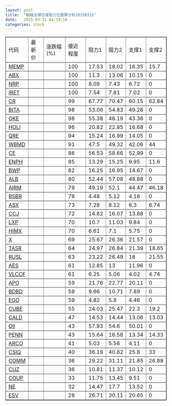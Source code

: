 ```yaml
---
layout: post
title:  "触碰支撑位或阻力位股票分析20150331"
date:   2015-03-31 04:19:18
categories: stock
---
```

<script type="text/javascript">
var stockList = []
stockList.push('gb_memp');
stockList.push('gb_abx');
stockList.push('gb_nrp');
stockList.push('gb_iret');
stockList.push('gb_cr');
stockList.push('gb_bita');
stockList.push('gb_oke');
stockList.push('gb_holi');
stockList.push('gb_qre');
stockList.push('gb_wbmd');
stockList.push('gb_ce');
stockList.push('gb_enph');
stockList.push('gb_bwp');
stockList.push('gb_alb');
stockList.push('gb_airm');
stockList.push('gb_bsbr');
stockList.push('gb_asx');
stockList.push('gb_ccj');
stockList.push('gb_lxp');
stockList.push('gb_himx');
stockList.push('gb_x');
stockList.push('gb_tasr');
stockList.push('gb_rusl');
stockList.push('gb_aes');
stockList.push('gb_vlccf');
stockList.push('gb_apo');
stockList.push('gb_bdbd');
stockList.push('gb_ego');
stockList.push('gb_cube');
stockList.push('gb_cald');
stockList.push('gb_oii');
stockList.push('gb_penn');
stockList.push('gb_arco');
stockList.push('gb_csiq');
stockList.push('gb_comm');
stockList.push('gb_cuz');
stockList.push('gb_coup');
stockList.push('gb_ne');
stockList.push('gb_esv');
</script>
<table border="1">
 <tr>
 <td>代码</td>
 <td>最新价</td>
 <td>涨跌幅(%)</td>
 <td>接近程度</td>
 <td>阻力1</td>
 <td>阻力2</td>
 <td>支撑1</td>
 <td>支撑2</td>
</tr>
  <tr id="memp" class="green">
  <td><a href="http://stock.finance.sina.com.cn/usstock/quotes/MEMP.html" target="_blank">MEMP</a></td><td></td><td></td><td>100</td><td>17.53</td><td>18.02</td><td>16.35</td><td>15.7</td></tr>
  <tr id="abx" class="red">
  <td><a href="http://stock.finance.sina.com.cn/usstock/quotes/ABX.html" target="_blank">ABX</a></td><td></td><td></td><td>100</td><td>11.3</td><td>13.06</td><td>10.15</td><td>0</td></tr>
  <tr id="nrp" class="green">
  <td><a href="http://stock.finance.sina.com.cn/usstock/quotes/NRP.html" target="_blank">NRP</a></td><td></td><td></td><td>100</td><td>8.09</td><td>7.43</td><td>6.72</td><td>0</td></tr>
  <tr id="iret" class="red">
  <td><a href="http://stock.finance.sina.com.cn/usstock/quotes/IRET.html" target="_blank">IRET</a></td><td></td><td></td><td>100</td><td>7.54</td><td>7.81</td><td>7.02</td><td>0</td></tr>
  <tr id="cr" class="green">
  <td><a href="http://stock.finance.sina.com.cn/usstock/quotes/CR.html" target="_blank">CR</a></td><td></td><td></td><td>99</td><td>67.77</td><td>70.47</td><td>60.15</td><td>62.84</td></tr>
  <tr id="bita" class="green">
  <td><a href="http://stock.finance.sina.com.cn/usstock/quotes/BITA.html" target="_blank">BITA</a></td><td></td><td></td><td>98</td><td>53.06</td><td>54.83</td><td>49.28</td><td>0</td></tr>
  <tr id="oke" class="red">
  <td><a href="http://stock.finance.sina.com.cn/usstock/quotes/OKE.html" target="_blank">OKE</a></td><td></td><td></td><td>98</td><td>55.38</td><td>48.19</td><td>43.36</td><td>0</td></tr>
  <tr id="holi" class="red">
  <td><a href="http://stock.finance.sina.com.cn/usstock/quotes/HOLI.html" target="_blank">HOLI</a></td><td></td><td></td><td>96</td><td>20.82</td><td>22.85</td><td>16.68</td><td>0</td></tr>
  <tr id="qre" class="red">
  <td><a href="http://stock.finance.sina.com.cn/usstock/quotes/QRE.html" target="_blank">QRE</a></td><td></td><td></td><td>94</td><td>15.24</td><td>16.99</td><td>14.05</td><td>0</td></tr>
  <tr id="wbmd" class="green">
  <td><a href="http://stock.finance.sina.com.cn/usstock/quotes/WBMD.html" target="_blank">WBMD</a></td><td></td><td></td><td>91</td><td>47.5</td><td>49.32</td><td>42.06</td><td>44</td></tr>
  <tr id="ce" class="red">
  <td><a href="http://stock.finance.sina.com.cn/usstock/quotes/CE.html" target="_blank">CE</a></td><td></td><td></td><td>86</td><td>56.53</td><td>58.66</td><td>52.99</td><td>0</td></tr>
  <tr id="enph" class="red">
  <td><a href="http://stock.finance.sina.com.cn/usstock/quotes/ENPH.html" target="_blank">ENPH</a></td><td></td><td></td><td>85</td><td>13.29</td><td>15.25</td><td>9.95</td><td>11.6</td></tr>
  <tr id="bwp" class="red">
  <td><a href="http://stock.finance.sina.com.cn/usstock/quotes/BWP.html" target="_blank">BWP</a></td><td></td><td></td><td>82</td><td>16.25</td><td>16.95</td><td>14.67</td><td>0</td></tr>
  <tr id="alb" class="red">
  <td><a href="http://stock.finance.sina.com.cn/usstock/quotes/ALB.html" target="_blank">ALB</a></td><td></td><td></td><td>80</td><td>52.44</td><td>57.08</td><td>48.88</td><td>0</td></tr>
  <tr id="airm" class="green">
  <td><a href="http://stock.finance.sina.com.cn/usstock/quotes/AIRM.html" target="_blank">AIRM</a></td><td></td><td></td><td>79</td><td>49.19</td><td>52.1</td><td>44.47</td><td>46.18</td></tr>
  <tr id="bsbr" class="red">
  <td><a href="http://stock.finance.sina.com.cn/usstock/quotes/BSBR.html" target="_blank">BSBR</a></td><td></td><td></td><td>78</td><td>4.48</td><td>5.12</td><td>4.16</td><td>0</td></tr>
  <tr id="asx" class="red">
  <td><a href="http://stock.finance.sina.com.cn/usstock/quotes/ASX.html" target="_blank">ASX</a></td><td></td><td></td><td>73</td><td>7.28</td><td>8.12</td><td>6.3</td><td>6.74</td></tr>
  <tr id="ccj" class="green">
  <td><a href="http://stock.finance.sina.com.cn/usstock/quotes/CCJ.html" target="_blank">CCJ</a></td><td></td><td></td><td>72</td><td>14.82</td><td>16.07</td><td>13.88</td><td>0</td></tr>
  <tr id="lxp" class="green">
  <td><a href="http://stock.finance.sina.com.cn/usstock/quotes/LXP.html" target="_blank">LXP</a></td><td></td><td></td><td>70</td><td>10.7</td><td>11.03</td><td>9.84</td><td>0</td></tr>
  <tr id="himx" class="red">
  <td><a href="http://stock.finance.sina.com.cn/usstock/quotes/HIMX.html" target="_blank">HIMX</a></td><td></td><td></td><td>70</td><td>6.61</td><td>7.1</td><td>5.75</td><td>0</td></tr>
  <tr id="x" class="red">
  <td><a href="http://stock.finance.sina.com.cn/usstock/quotes/X.html" target="_blank">X</a></td><td></td><td></td><td>69</td><td>25.67</td><td>26.36</td><td>21.57</td><td>0</td></tr>
  <tr id="tasr" class="red">
  <td><a href="http://stock.finance.sina.com.cn/usstock/quotes/TASR.html" target="_blank">TASR</a></td><td></td><td></td><td>64</td><td>24.97</td><td>26.84</td><td>21.39</td><td>18.65</td></tr>
  <tr id="rusl" class="green">
  <td><a href="http://stock.finance.sina.com.cn/usstock/quotes/RUSL.html" target="_blank">RUSL</a></td><td></td><td></td><td>63</td><td>23.22</td><td>26.49</td><td>18</td><td>21.55</td></tr>
  <tr id="aes" class="red">
  <td><a href="http://stock.finance.sina.com.cn/usstock/quotes/AES.html" target="_blank">AES</a></td><td></td><td></td><td>61</td><td>12.85</td><td>13</td><td>11.96</td><td>0</td></tr>
  <tr id="vlccf" class="red">
  <td><a href="http://stock.finance.sina.com.cn/usstock/quotes/VLCCF.html" target="_blank">VLCCF</a></td><td></td><td></td><td>61</td><td>6.25</td><td>5.06</td><td>4.02</td><td>4.74</td></tr>
  <tr id="apo" class="red">
  <td><a href="http://stock.finance.sina.com.cn/usstock/quotes/APO.html" target="_blank">APO</a></td><td></td><td></td><td>59</td><td>21.76</td><td>22.77</td><td>20.11</td><td>0</td></tr>
  <tr id="bdbd" class="red">
  <td><a href="http://stock.finance.sina.com.cn/usstock/quotes/BDBD.html" target="_blank">BDBD</a></td><td></td><td></td><td>59</td><td>9.66</td><td>10.71</td><td>7.89</td><td>0</td></tr>
  <tr id="ego" class="red">
  <td><a href="http://stock.finance.sina.com.cn/usstock/quotes/EGO.html" target="_blank">EGO</a></td><td></td><td></td><td>59</td><td>4.82</td><td>5.8</td><td>4.46</td><td>0</td></tr>
  <tr id="cube" class="green">
  <td><a href="http://stock.finance.sina.com.cn/usstock/quotes/CUBE.html" target="_blank">CUBE</a></td><td></td><td></td><td>55</td><td>24.03</td><td>25.47</td><td>22.3</td><td>19.2</td></tr>
  <tr id="cald" class="green">
  <td><a href="http://stock.finance.sina.com.cn/usstock/quotes/CALD.html" target="_blank">CALD</a></td><td></td><td></td><td>47</td><td>14.53</td><td>14.44</td><td>13.06</td><td>13.03</td></tr>
  <tr id="oii" class="red">
  <td><a href="http://stock.finance.sina.com.cn/usstock/quotes/OII.html" target="_blank">OII</a></td><td></td><td></td><td>43</td><td>57.93</td><td>54.6</td><td>50.01</td><td>0</td></tr>
  <tr id="penn" class="red">
  <td><a href="http://stock.finance.sina.com.cn/usstock/quotes/PENN.html" target="_blank">PENN</a></td><td></td><td></td><td>43</td><td>15.64</td><td>16.58</td><td>13.34</td><td>14.33</td></tr>
  <tr id="arco" class="red">
  <td><a href="http://stock.finance.sina.com.cn/usstock/quotes/ARCO.html" target="_blank">ARCO</a></td><td></td><td></td><td>41</td><td>5.03</td><td>5.56</td><td>4.11</td><td>0</td></tr>
  <tr id="csiq" class="green">
  <td><a href="http://stock.finance.sina.com.cn/usstock/quotes/CSIQ.html" target="_blank">CSIQ</a></td><td></td><td></td><td>40</td><td>36.19</td><td>40.82</td><td>25.8</td><td>33</td></tr>
  <tr id="comm" class="red">
  <td><a href="http://stock.finance.sina.com.cn/usstock/quotes/COMM.html" target="_blank">COMM</a></td><td></td><td></td><td>36</td><td>29.22</td><td>31.11</td><td>21.85</td><td>26.89</td></tr>
  <tr id="cuz" class="green">
  <td><a href="http://stock.finance.sina.com.cn/usstock/quotes/CUZ.html" target="_blank">CUZ</a></td><td></td><td></td><td>36</td><td>10.81</td><td>11.37</td><td>10.12</td><td>0</td></tr>
  <tr id="coup" class="red">
  <td><a href="http://stock.finance.sina.com.cn/usstock/quotes/COUP.html" target="_blank">COUP</a></td><td></td><td></td><td>33</td><td>11.75</td><td>13.45</td><td>9.51</td><td>0</td></tr>
  <tr id="ne" class="red">
  <td><a href="http://stock.finance.sina.com.cn/usstock/quotes/NE.html" target="_blank">NE</a></td><td></td><td></td><td>32</td><td>14.47</td><td>17.7</td><td>13.52</td><td>0</td></tr>
  <tr id="esv" class="green">
  <td><a href="http://stock.finance.sina.com.cn/usstock/quotes/ESV.html" target="_blank">ESV</a></td><td></td><td></td><td>28</td><td>26.71</td><td>30.11</td><td>20.65</td><td>0</td></tr>
</table>
